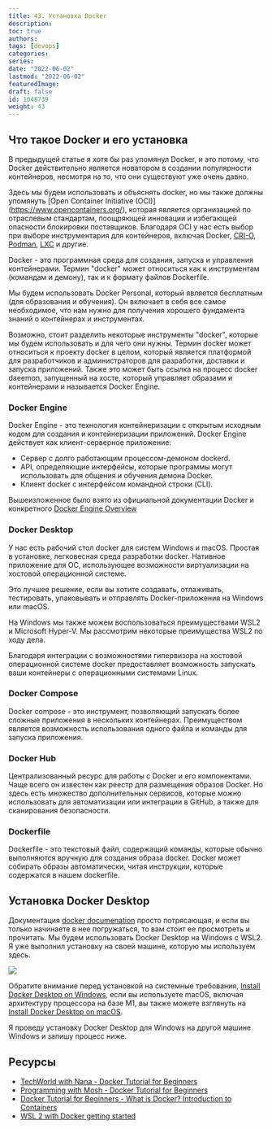 ```yaml
---
title: 43. Установка Docker
description: 
toc: true
authors:
tags: [devops]
categories:
series: 
date: "2022-06-02"
lastmod: "2022-06-02"
featuredImage:
draft: false
id: 1048739
weight: 43
---
```

## Что такое Docker и его установка

В предыдущей статье я хотя бы раз упомянул Docker, и это потому, что Docker действительно является новатором в создании популярности контейнеров, несмотря на то, что они существуют уже очень давно. 

Здесь мы будем использовать и объяснять docker, но мы также должны упомянуть [Open Container Initiative (OCI)] (https://www.opencontainers.org/), которая является организацией по отраслевым стандартам, поощряющей инновации и избегающей опасности блокировки поставщиков. Благодаря OCI у нас есть выбор при выборе инструментария для контейнеров, включая Docker, [CRI-O](https://cri-o.io/), [Podman](http://podman.io/), [LXC](https://linuxcontainers.org/) и другие.

Docker - это программная среда для создания, запуска и управления контейнерами. Термин "docker" может относиться как к инструментам (командам и демону), так и к формату файлов Dockerfile.

Мы будем использовать Docker Personal, который является бесплатным (для образования и обучения). Он включает в себя все самое необходимое, что нам нужно для получения хорошего фундамента знаний о контейнерах и инструментах. 

Возможно, стоит разделить некоторые инструменты "docker", которые мы будем использовать и для чего они нужны. Термин docker может относиться к проекту docker в целом, который является платформой для разработчиков и администраторов для разработки, доставки и запуска приложений. Также это может быть ссылка на процесс docker daeemon, запущенный на хосте, который управляет образами и контейнерами и называется Docker Engine. 

### Docker Engine 

Docker Engine - это технология контейнеризации с открытым исходным кодом для создания и контейнеризации приложений. Docker Engine действует как клиент-серверное приложение:

- Сервер с долго работающим процессом-демоном dockerd.
- API, определяющие интерфейсы, которые программы могут использовать для общения и обучения демона Docker.
- Клиент docker с интерфейсом командной строки (CLI).

Вышеизложенное было взято из официальной документации Docker и конкретного [Docker Engine Overview](https://docs.docker.com/engine/)

### Docker Desktop 
У нас есть рабочий стол docker для систем Windows и macOS. Простая в установке, легковесная среда разработки docker. Нативное приложение для ОС, использующее возможности виртуализации на хостовой операционной системе. 

Это лучшее решение, если вы хотите создавать, отлаживать, тестировать, упаковывать и отправлять Docker-приложения на Windows или macOS. 

На Windows мы также можем воспользоваться преимуществами WSL2 и Microsoft Hyper-V. Мы рассмотрим некоторые преимущества WSL2 по ходу дела. 

Благодаря интеграции с возможностями гипервизора на хостовой операционной системе docker предоставляет возможность запускать ваши контейнеры с операционными системами Linux. 

### Docker Compose 
Docker compose - это инструмент, позволяющий запускать более сложные приложения в нескольких контейнерах. Преимуществом является возможность использования одного файла и команды для запуска приложения. 

### Docker Hub 
Централизованный ресурс для работы с Docker и его компонентами. Чаще всего он известен как реестр для размещения образов Docker. Но здесь есть множество дополнительных сервисов, которые можно использовать для автоматизации или интеграции в GitHub, а также для сканирования безопасности. 

### Dockerfile 

Dockerfile - это текстовый файл, содержащий команды, которые обычно выполняются вручную для создания образа docker. Docker может собирать образы автоматически, читая инструкции, которые содержатся в нашем dockerfile. 

## Установка Docker Desktop 

Документация [docker documenation](https://docs.docker.com/engine/install/) просто потрясающая, и если вы только начинаете в нее погружаться, то вам стоит ее просмотреть и прочитать. Мы будем использовать Docker Desktop на Windows с WSL2. Я уже выполнил установку на своей машине, которую мы используем здесь. 

![](../images/Day43_Containers1.ru.png?v1)

Обратите внимание перед установкой на системные требования, [Install Docker Desktop on Windows](https://docs.docker.com/desktop/windows/install/), если вы используете macOS, включая архитектуру процессора на базе M1, вы также можете взглянуть на [Install Docker Desktop on macOS](https://docs.docker.com/desktop/mac/install/).

Я проведу установку Docker Desktop для Windows на другой машине Windows и запишу процесс ниже.  

## Ресурсы 

- [TechWorld with Nana - Docker Tutorial for Beginners](https://www.youtube.com/watch?v=3c-iBn73dDE)
- [Programming with Mosh - Docker Tutorial for Beginners](https://www.youtube.com/watch?v=pTFZFxd4hOI)
- [Docker Tutorial for Beginners - What is Docker? Introduction to Containers](https://www.youtube.com/watch?v=17Bl31rlnRM&list=WL&index=128&t=61s)
- [WSL 2 with Docker getting started](https://www.youtube.com/watch?v=5RQbdMn04Oc)

